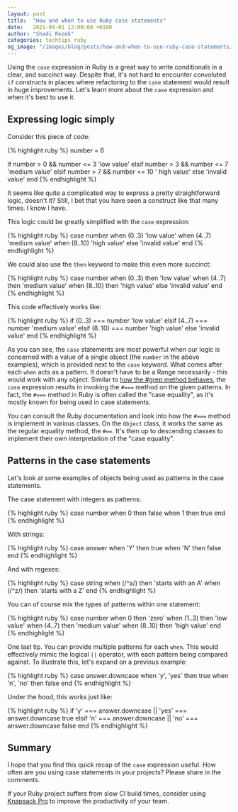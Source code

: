 ```yaml
---
layout: post
title:  "How and when to use Ruby case statements"
date:   2021-04-01 12:00:00 +0100
author: "Shadi Rezek"
categories: techtips ruby
og_image: "/images/blog/posts/how-and-when-to-use-ruby-case-statements/case_statement.png"
---
```


Using the `case` expression in Ruby is a great way to write conditionals in a clear, and succinct way.
Despite that, it's not hard to encounter convoluted `if` constructs in places where refactoring to the `case` statement would result in huge improvements. Let's learn more about the `case` expression and when it's best to use it.

## Expressing logic simply

Consider this piece of code:

{% highlight ruby %}
number = 6

if number > 0 && number <= 3
  'low value'
elsif number > 3 && number <= 7
  'medium value'
elsif number > 7 && number <= 10
  ' high value'
else
  'invalid value'
end
{% endhighlight %}


It seems like quite a complicated way to express a pretty straightforward logic, doesn't it? Still, I bet that you have seen a construct like that many times. I know I have.

This logic could be greatly simplified with the `case` expression:


{% highlight ruby %}
case number
when (0..3)
  'low value'
when (4..7)
  'medium value'
when (8..10)
  'high value'
else
  'invalid value'
end
{% endhighlight %}

We could also use the `then` keyword to make this even more succinct:

{% highlight ruby %}
case number
when (0..3)  then 'low value'
when (4..7)  then 'medium value'
when (8..10) then 'high value'
else              'invalid value'
end
{% endhighlight %}

This code effectively works like:

{% highlight ruby %}
if (0..3) === number
  'low value'
elsif (4..7) === number
  'medium value'
elsif (8..10) === number
  'high value'
else
  'invalid value'
end
{% endhighlight %}

As you can see, the `case` statements are most powerful when our logic is concerned with a value of a single object (the `number` in the above examples), which is provided next to the `case` keyword.
What comes after each `when` acts as a pattern. It doesn't have to be a Range necessarily - this would work with any object.
Similar to [how the #grep method behaves](/2021/understanding-and-using-rubys-powerful-grep-method), the `case` expression results in invoking the `#===` method on the given patterns.
In fact, the `#===` method in Ruby is often called the "case equality", as it's mostly known for being used in case statements.

You can consult the Ruby documentation and look into how the `#===` method is implement in various classes. On the `Object` class, it works the same as the regular equality method, the `#==`. It's then up to descending classes to implement their own interpretation of the "case equality".

## Patterns in the case statements

Let's look at some examples of objects being used as patterns in the case statements.

The case statement with integers as patterns:

{% highlight ruby %}
case number
when 0 then false
when 1 then true
end
{% endhighlight %}

With strings:

{% highlight ruby %}
case answer
when 'Y' then true
when 'N' then false
end
{% endhighlight %}

And with regexes:

{% highlight ruby %}
case string
when (/^a/) then 'starts with an A'
when (/^z/) then 'starts with a Z'
end
{% endhighlight %}

You can of course mix the types of patterns within one statement:

{% highlight ruby %}
case number
when 0       then 'zero'
when (1..3)  then 'low value'
when (4..7)  then 'medium value'
when (8..10) then 'high value'
end
{% endhighlight %}

One last tip. You can provide multiple patterns for each `when`. This would effectively mimic the logical `||` operator, with each pattern being compared against.
To illustrate this, let's expand on a previous example:

{% highlight ruby %}
case answer.downcase
when 'y', 'yes' then true
when 'n', 'no' then false
end
{% endhighlight %}

Under the hood, this works just like:

{% highlight ruby %}
if 'y' === answer.downcase  || 'yes' === answer.downcase
  true
elsif 'n' === answer.downcase || 'no' === answer.downcase
  false
end
{% endhighlight %}

## Summary

I hope that you find this quick recap of the `case` expression useful. How often are you using case statements in your projects? Please share in the comments.

If your Ruby project suffers from slow CI build times, consider using [Knapsack Pro](https://knapsackpro.com/?utm_source=docs_knapsackpro&utm_medium=blog_post&utm_campaign=how-and-when-to-use-ruby-case-statements) to improve the productivity of your team.
